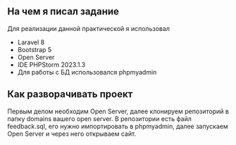 

## На чем я писал задание

Для реализации данной практической я использовал 
- Laravel 8
- Bootstrap 5 
- Open Server
-  IDE PHPStorm 2023.1.3
- Для работы с БД использовался phpmyadmin

## Как разворачивать проект

Первым делом необходим Open Server, далее клонируем репозиторий в папку domains вашего open server. В репозитории есть файл feedback.sql, его нужно импортировать в phpmyadmin, далее запускаем Open Server и через него открываем сайт. 



